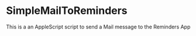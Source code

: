# SimpleMailToReminders
This is a an AppleScript script to send a Mail message to the Reminders App
